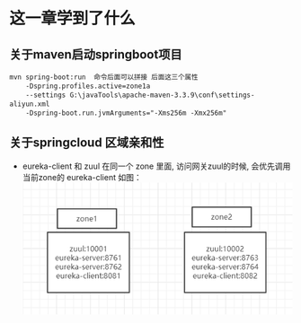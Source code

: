 # 这一章学到了什么
## 关于maven启动springboot项目
```
mvn spring-boot:run  命令后面可以拼接 后面这三个属性
    -Dspring.profiles.active=zone1a 
    --settings G:\javaTools\apache-maven-3.3.9\conf\settings-aliyun.xml
    -Dspring-boot.run.jvmArguments="-Xms256m -Xmx256m"
```
## 关于springcloud 区域亲和性
- eureka-client 和 zuul 在同一个 zone 里面, 访问网关zuul的时候, 会优先调用当前zone的 eureka-client
如图：
![image](https://github.com/keepclimbs/springcloud-notes/blob/master/img/352-1.png)
    
